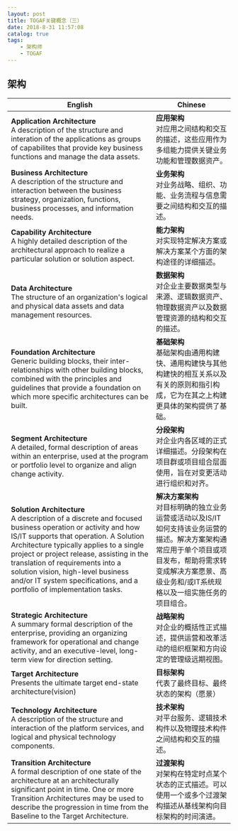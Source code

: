 ```yaml
---
layout: post
title: TOGAF关键概念（三）
date: 2018-8-31 11:57:08
catalog: true
tags:
    - 架构师
    - TOGAF
---
```


## 架构

| English | Chinese |
| --- | --- |
| **Application Architecture** <br> A description of the structure and interation of the applications as groups of capabilites that provide key business functions and manage the data assets. | **应用架构** <br> 对应用之间结构和交互的描述，这些应用作为多组能力提供关键业务功能和管理数据资产。 |
| **Business Architecture**<br>A description of the structure and interaction between the business strategy, organization, functions, business processes, and information needs. | **业务架构**<br>对业务战略、组织、功能、业务流程与信息需要之间结构和交互的描述。|
|**Capability Architecture**<br>A highly detailed description of the architectural approach to realize a particular solution or solution aspect.|**能力架构**<br>对实现特定解决方案或解决方案某个方面的架构途径的详细描述。|
|**Data Architecture**<br>The structure of an organization's logical and physical data assets and data management resources.|**数据架构**<br>对企业主要数据类型与来源、逻辑数据资产、物理数据资产以及数据管理资源的结构和交互的描述。|
|**Foundation Architecture**<br>Generic building blocks, their inter-relationships with other building blocks, combined with the principles and guidelines that provide a foundation on which more specific architectures can be built.|**基础架构**<br>基础架构由通用构建快、通用构建快与其他构建快的相互关系以及有关的原则和指引构成，它为在其之上构建更具体的架构提供了基础。|
|**Segment Architecture**<br>A detailed, formal description of areas within an enterprise, used at the program or portfolio level to organize and align change activity.|**分段架构**<br>对企业内各区域的正式详细描述。分段架构在项目群或项目组合层面使用，旨在对变更活动进行组织和对齐。|
|**Solution Architecture**<br>A description of a discrete and focused business operation or activity and how IS/IT supports that operation. A Solution Architecture typically applies to a single project or project release, assisting in the translation of requirements into a solution vision, high-level business and/or IT system specifications, and a portfolio of implementation tasks.|**解决方案架构**<br>对目标明确的独立业务运营或活动以及IS/IT如何支持该业务运营的描述。解决方案架构通常应用于单个项目或项目发布，帮助将需求转变成解决方案愿景、高级业务和/或IT系统规格以及一组实施任务的项目组合。|
|**Strategic Architecture**<br>A summary formal description of the enterprise, providing an organizing framework for operational and change activity, and an executive-level, long-term view for direction setting.|**战略架构**<br>对企业的概括性正式描述，提供运营和改革活动的组织框架和方向设定的管理级远期视图。|
| **Target Architecture**<br>Presents the ultimate target end-state architecture(vision) | **目标架构**<br>代表了最终目标、最终状态的架构（愿景） |
| **Technology Architecture**<br>A description of the structure and interaction of the platform services, and logical and physical technology components. | **技术架构**<br>对平台服务、逻辑技术构件以及物理技术构件之间结构和交互的描述。 |
| **Transition Architecture**<br>A formal description of one state of the architecture at an architecturally significant point in time. One or more Transition Architectures may be used to describe the progression in time from the Baseline to the Target Architecture. | **过渡架构**<br>对架构在特定时点某个状态的正式描述。可以使用一个或多个过渡架构描述从基线架构向目标架构的时间演进。 |


